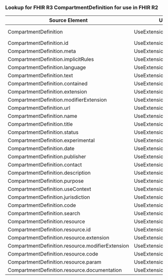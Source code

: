 ### Lookup for FHIR R3 CompartmentDefinition for use in FHIR R2

| Source Element | Usage | Target |
| -------------- | ----- | ------ |
| CompartmentDefinition | UseExtension | http://hl7.org/fhir/3.0/StructureDefinition/extension-CompartmentDefinition |
| CompartmentDefinition.id | UseExtensionFromAncestor | - |
| CompartmentDefinition.meta | UseExtensionFromAncestor | - |
| CompartmentDefinition.implicitRules | UseExtensionFromAncestor | - |
| CompartmentDefinition.language | UseExtensionFromAncestor | - |
| CompartmentDefinition.text | UseExtensionFromAncestor | - |
| CompartmentDefinition.contained | UseExtensionFromAncestor | - |
| CompartmentDefinition.extension | UseExtensionFromAncestor | - |
| CompartmentDefinition.modifierExtension | UseExtensionFromAncestor | - |
| CompartmentDefinition.url | UseExtensionFromAncestor | - |
| CompartmentDefinition.name | UseExtensionFromAncestor | - |
| CompartmentDefinition.title | UseExtensionFromAncestor | - |
| CompartmentDefinition.status | UseExtensionFromAncestor | - |
| CompartmentDefinition.experimental | UseExtensionFromAncestor | - |
| CompartmentDefinition.date | UseExtensionFromAncestor | - |
| CompartmentDefinition.publisher | UseExtensionFromAncestor | - |
| CompartmentDefinition.contact | UseExtensionFromAncestor | - |
| CompartmentDefinition.description | UseExtensionFromAncestor | - |
| CompartmentDefinition.purpose | UseExtensionFromAncestor | - |
| CompartmentDefinition.useContext | UseExtensionFromAncestor | - |
| CompartmentDefinition.jurisdiction | UseExtensionFromAncestor | - |
| CompartmentDefinition.code | UseExtensionFromAncestor | - |
| CompartmentDefinition.search | UseExtensionFromAncestor | - |
| CompartmentDefinition.resource | UseExtensionFromAncestor | - |
| CompartmentDefinition.resource.id | UseExtensionFromAncestor | - |
| CompartmentDefinition.resource.extension | UseExtensionFromAncestor | - |
| CompartmentDefinition.resource.modifierExtension | UseExtensionFromAncestor | - |
| CompartmentDefinition.resource.code | UseExtensionFromAncestor | - |
| CompartmentDefinition.resource.param | UseExtensionFromAncestor | - |
| CompartmentDefinition.resource.documentation | UseExtensionFromAncestor | - |
